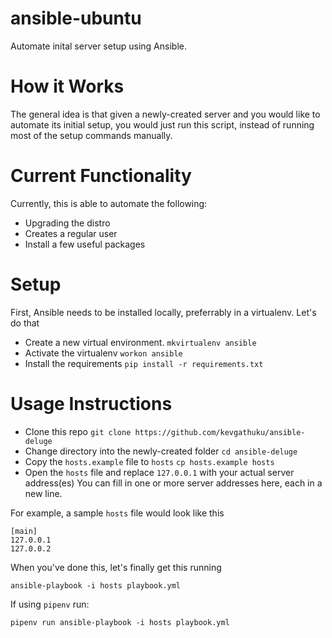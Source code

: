 # ansible-ubuntu
Automate inital server setup using Ansible.

# How it Works
The general idea is that given a newly-created server and you would like to automate its initial setup, you would just run this script, instead of running most of the setup commands manually.

# Current Functionality
Currently, this is able to automate the following:
- Upgrading the distro
- Creates a regular user
- Install a few useful packages

# Setup
First, Ansible needs to be installed locally, preferrably in a virtualenv. Let's do that

- Create a new virtual environment.
`mkvirtualenv ansible`
- Activate the virtualenv
`workon ansible`
- Install the requirements
`pip install -r requirements.txt`

# Usage Instructions

- Clone this repo
`git clone https://github.com/kevgathuku/ansible-deluge`
- Change directory into the newly-created folder
`cd ansible-deluge`
- Copy the `hosts.example` file to `hosts`
`cp hosts.example hosts`
- Open the `hosts` file and replace `127.0.0.1` with your actual server address(es)
You can fill in one or more server addresses here, each in a new line.

For example, a sample `hosts` file would look like this

```
[main]
127.0.0.1
127.0.0.2
```

When you've done this, let's finally get this running
```shell
ansible-playbook -i hosts playbook.yml
```

If using `pipenv` run:
```shell
pipenv run ansible-playbook -i hosts playbook.yml
```
